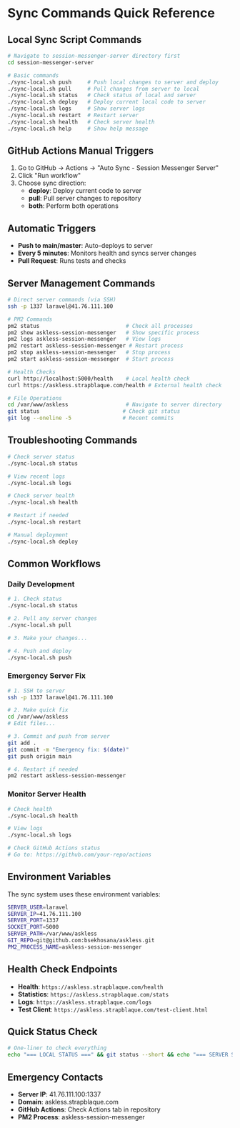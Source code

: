 # Sync Commands Quick Reference

## Local Sync Script Commands

```bash
# Navigate to session-messenger-server directory first
cd session-messenger-server

# Basic commands
./sync-local.sh push     # Push local changes to server and deploy
./sync-local.sh pull     # Pull changes from server to local
./sync-local.sh status   # Check status of local and server
./sync-local.sh deploy   # Deploy current local code to server
./sync-local.sh logs     # Show server logs
./sync-local.sh restart  # Restart server
./sync-local.sh health   # Check server health
./sync-local.sh help     # Show help message
```

## GitHub Actions Manual Triggers

1. Go to GitHub → Actions → "Auto Sync - Session Messenger Server"
2. Click "Run workflow"
3. Choose sync direction:
   - **deploy**: Deploy current code to server
   - **pull**: Pull server changes to repository
   - **both**: Perform both operations

## Automatic Triggers

- **Push to main/master**: Auto-deploys to server
- **Every 5 minutes**: Monitors health and syncs server changes
- **Pull Request**: Runs tests and checks

## Server Management Commands

```bash
# Direct server commands (via SSH)
ssh -p 1337 laravel@41.76.111.100

# PM2 Commands
pm2 status                           # Check all processes
pm2 show askless-session-messenger   # Show specific process
pm2 logs askless-session-messenger   # View logs
pm2 restart askless-session-messenger # Restart process
pm2 stop askless-session-messenger   # Stop process
pm2 start askless-session-messenger  # Start process

# Health Checks
curl http://localhost:5000/health    # Local health check
curl https://askless.strapblaque.com/health # External health check

# File Operations
cd /var/www/askless                  # Navigate to server directory
git status                          # Check git status
git log --oneline -5                # Recent commits
```

## Troubleshooting Commands

```bash
# Check server status
./sync-local.sh status

# View recent logs
./sync-local.sh logs

# Check server health
./sync-local.sh health

# Restart if needed
./sync-local.sh restart

# Manual deployment
./sync-local.sh deploy
```

## Common Workflows

### Daily Development
```bash
# 1. Check status
./sync-local.sh status

# 2. Pull any server changes
./sync-local.sh pull

# 3. Make your changes...

# 4. Push and deploy
./sync-local.sh push
```

### Emergency Server Fix
```bash
# 1. SSH to server
ssh -p 1337 laravel@41.76.111.100

# 2. Make quick fix
cd /var/www/askless
# Edit files...

# 3. Commit and push from server
git add .
git commit -m "Emergency fix: $(date)"
git push origin main

# 4. Restart if needed
pm2 restart askless-session-messenger
```

### Monitor Server Health
```bash
# Check health
./sync-local.sh health

# View logs
./sync-local.sh logs

# Check GitHub Actions status
# Go to: https://github.com/your-repo/actions
```

## Environment Variables

The sync system uses these environment variables:

```bash
SERVER_USER=laravel
SERVER_IP=41.76.111.100
SERVER_PORT=1337
SOCKET_PORT=5000
SERVER_PATH=/var/www/askless
GIT_REPO=git@github.com:bsekhosana/askless.git
PM2_PROCESS_NAME=askless-session-messenger
```

## Health Check Endpoints

- **Health**: `https://askless.strapblaque.com/health`
- **Statistics**: `https://askless.strapblaque.com/stats`
- **Logs**: `https://askless.strapblaque.com/logs`
- **Test Client**: `https://askless.strapblaque.com/test-client.html`

## Quick Status Check

```bash
# One-liner to check everything
echo "=== LOCAL STATUS ===" && git status --short && echo "=== SERVER STATUS ===" && ssh -p 1337 laravel@41.76.111.100 "cd /var/www/askless && git status --short && echo '=== PM2 STATUS ===' && pm2 show askless-session-messenger --no-daemon"
```

## Emergency Contacts

- **Server IP**: 41.76.111.100:1337
- **Domain**: askless.strapblaque.com
- **GitHub Actions**: Check Actions tab in repository
- **PM2 Process**: askless-session-messenger 